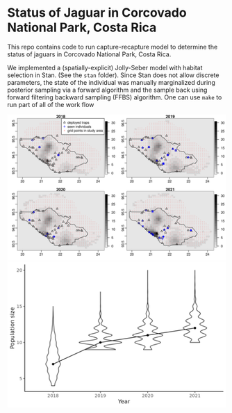 # Status of Jaguar in Corcovado National Park, Costa Rica

This repo contains code to run capture-recapture model to determine the status of jaguars in Corcovado National Park, Costa Rica. 

We implemented a (spatially-explicit) Jolly-Seber model with habitat selection in Stan. (See the `stan` folder). Since Stan does not allow discrete parameters, the state of the individual was manually marginalized during posterior sampling via a forward algorithm and the sample back using forward filtering backward sampling (FFBS) algorithm. One can use `make` to run part of all of the work flow

![density map](https://raw.githubusercontent.com/YunyiShen/Costa-Rica-Jaguar/master/res/Figs/js_prey_den_est.png)
![population estimate](https://raw.githubusercontent.com/YunyiShen/Costa-Rica-Jaguar/master/res/Figs/js_prey_pop_est.png)
